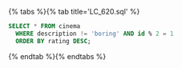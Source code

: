 {% tabs %}{% tab title='LC_620.sql' %}

```sql
SELECT * FROM cinema
  WHERE description != 'boring' AND id % 2 = 1
  ORDER BY rating DESC;
```

{% endtab %}{% endtabs %}
